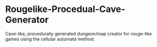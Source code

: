 Rougelike-Procedual-Cave-Generator
==================================

Cave-like, procedurally generated dungeon/map creator for rouge-like games using the cellular automata method.
